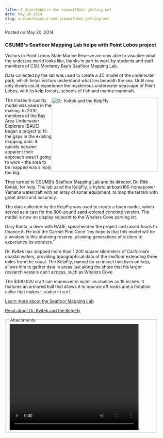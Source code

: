```yaml
---
title: A diver&apos;s eye viewwithout getting wet
date: May 20 2014
slug: a-diver&apos;s-eye-viewwithout-getting-wet
---
```


 



<span class="date">Posted on May 20, 2014    </span>
<h3>CSUMB&apos;s Seafloor Mapping Lab helps with Point Lobos
project</h3>
<p>Visitors to Point Lobos State Marine Reserve are now able to
visualize what the undersea world looks like, thanks in part to
work by students and staff members of CSU Monterey Bay&#x2019;s Seafloor
Mapping Lab.</p>
<p>Data collected by the lab was used to create a 3D model of the
underwater park, which helps visitors understand what lies beneath
the sea. Until now, only divers could experience the mysterious
underwater seascape of Point Lobos, with its kelp forests, schools
of fish and marine mammals.</p>
<p><img alt="Dr. Kvitek and the KelpFly" src="https://news.csumb.edu/sites/default/files/65/attachments/news/images/kelpflywork_small_0.jpg" style="width:350px; height:243px; float:right">The museum-quality
model was years in the making. In 2010, members of the Bay Area
Underwater Explorers (BAUE) began a project to fill the gaps in the
existing mapping data. It quickly became apparent their approach
wasn&#x2019;t going to work &#x2013; the area to be mapped was simply too
big.</img></p>
<p>They turned to CSUMB&#x2019;s Seafloor Mapping Lab and its director,
Dr. Rikk Kvitek, for help. The lab used the KelpFly, a hybrid
airboat/160-horsepower Yamaha watercraft with an array of sonar
equipment, to map the terrain with great detail and accuracy.</p>
<p>The data collected by the KelpFly was used to create a foam
model, which served as a cast for the 800-pound sand-colored
concrete version. The model is now on display adjacent to the
Whalers Cove parking lot.</p>
<p>Gary Banta, a diver with BAUE, spearheaded the project and
raised funds to finance it. He told the Carmel Pine Cone &#x201C;my hope
is that this model will be a window to this stunning reserve,
allowing generations of visitors to experience its wonders.&#x201D;</p>
<p>Dr. Kvitek has mapped more than 1,200 square kilometers of
California&#x2019;s coastal waters, providing topographical data of the
seafloor extending three miles from the coast. The KelpFly, named
for an insect that lives on kelp, allows him to gather data in
areas just along the shore that his larger research vessels can&#x2019;t
access, such as Whalers Cove.</p>
<p>The $300,000 craft can maneuver in water as shallow as 18
inches. It features an armored hull that allows it to bounce off
rocks and a flotation collar that makes it stable in surf.</p>
<p><a href="https://seafloor.otterlabs.org" rel="nofollow">Learn
more about the Seafloor Mapping Lab</a></p>
<p><a href="../../../2011/sep/23/research-vessel-works-uncharted-waters-news-index=14279.html" rel="nofollow">Read about Dr. Kvitek and the KelpFly</a></p>
<fieldset class="fieldgroup group-attachments">
<legend>Attachments</legend>
<div class="field field-type-emvideo field-field-attach-video">
<div class="field-items">
<div class="field-item odd">
<div class="emvideo emvideo-video emvideo-youtube">
<div class="emfield-emvideo emfield-emvideo-youtube">
<div id="emvideo-youtube-flash-wrapper-1">
<!--<object type="application/x-shockwave-flash" height="350" width="425" data="https://www.youtube.com/v/JGXdO6xPlBM&amp;rel=0&amp;enablejsapi=1&amp;playerapiid=ytplayer&amp;fs=1" id="emvideo-youtube-flash-1">
          <param name="movie" value="https://www.youtube.com/v/JGXdO6xPlBM&amp;rel=0&amp;enablejsapi=1&amp;playerapiid=ytplayer&amp;fs=1" />
          <param name="allowScriptAccess" value="sameDomain"/>
          <param name="quality" value="best"/>
          <param name="allowFullScreen" value="true"/>
          <param name="bgcolor" value="#FFFFFF"/>
          <param name="scale" value="noScale"/>
          <param name="salign" value="TL"/>
          <param name="FlashVars" value="playerMode=embedded" />
          <param name="wmode" value="transparent" />
        </object>-->
<video controls="" width="425" height="350">
<source src="https://r16---sn-o097zne7.googlevideo.com/videoplayback?source=youtube&amp;mm=31&amp;itag=18&amp;key=yt5&amp;ipbits=0&amp;ratebypass=yes&amp;expire=1422338350&amp;sparams=dur,id,initcwndbps,ip,ipbits,itag,mm,ms,mv,pl,ratebypass,source,upn,expire&amp;ip=198.189.249.65&amp;mt=1422316728&amp;signature=DC093913C1FA6CEA3FCEF902D46D622F1C7AD4BF.9EA5F6A3A646C2A7CA29C6CA068A2011BEE4F61C&amp;pl=23&amp;id=o-AJB-CdVQHU_ZrkkEQ9FO5xp9tObbqdpH8CMvp0OQXu_p&amp;dur=160.795&amp;sver=3&amp;initcwndbps=4201250&amp;mv=m&amp;upn=hzL2KNmP9qA&amp;fexp=900718,907263,916104,923368,927622,929821,930676,936121,9406392,941004,943917,947225,948124,952302,952605,952901,955301,957103,957105,957201,959701&amp;ms=au&amp;name=JGXdO6xPlBM" type="video/mp4"/></video></div>
</div>
</div>
</div>
</div>
</div>
</fieldset>





 
